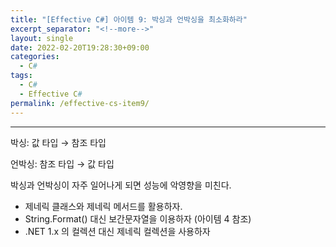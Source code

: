 ```yaml
---
title: "[Effective C#] 아이템 9: 박싱과 언박싱을 최소화하라"
excerpt_separator: "<!--more-->"
layout: single
date: 2022-02-20T19:28:30+09:00
categories:
  - C#
tags:
  - C#
  - Effective C#
permalink: /effective-cs-item9/
---
```

---
박싱: 값 타입 → 참조 타입

언박싱: 참조 타입 → 값 타입
<!--more-->

박싱과 언박싱이 자주 일어나게 되면 성능에 악영향을 미친다.

* 제네릭 클래스와 제네릭 메서드를 활용하자.
* String.Format() 대신 보간문자열을 이용하자 (아이템 4 참조)
* .NET 1.x 의 컬렉션 대신 제네릭 컬렉션을 사용하자
